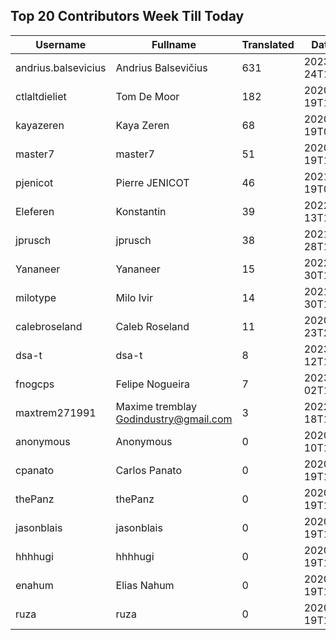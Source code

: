 ## Top 20 Contributors Week Till Today ##
|Username|Fullname|Translated|DateJoined|
|--------|--------|----------|----------|
|andrius.balsevicius|Andrius Balsevičius|631|2023-03-24T13:18:42.|
|ctlaltdieliet|Tom De Moor|182|2020-06-19T16:30:47Z|
|kayazeren|Kaya Zeren|68|2020-06-19T07:05:24Z|
|master7|master7|51|2020-06-19T18:20:39.|
|pjenicot|Pierre JENICOT|46|2021-03-19T08:51:04.|
|Eleferen|Konstantin|39|2022-10-13T14:04:24Z|
|jprusch|jprusch|38|2021-06-28T12:00:18.|
|Yananeer|Yananeer|15|2022-07-30T18:18:28.|
|milotype|Milo Ivir|14|2021-10-30T10:27:42.|
|calebroseland|Caleb Roseland|11|2020-07-23T21:29:21.|
|dsa-t|dsa-t|8|2023-04-12T16:58:38.|
|fnogcps|Felipe Nogueira|7|2023-03-02T12:48:46.|
|maxtrem271991|Maxime tremblay Godindustry@gmail.com|3|2022-03-18T11:36:10.|
|anonymous|Anonymous|0|2020-06-10T18:34:14.|
|cpanato|Carlos Panato|0|2020-06-19T18:18:53Z|
|thePanz|thePanz|0|2020-06-19T18:18:53Z|
|jasonblais|jasonblais|0|2020-06-19T18:18:54Z|
|hhhhugi|hhhhugi|0|2020-06-19T18:18:56.|
|enahum|Elias  Nahum|0|2020-06-19T18:18:56Z|
|ruza|ruza|0|2020-06-19T18:18:57.|
